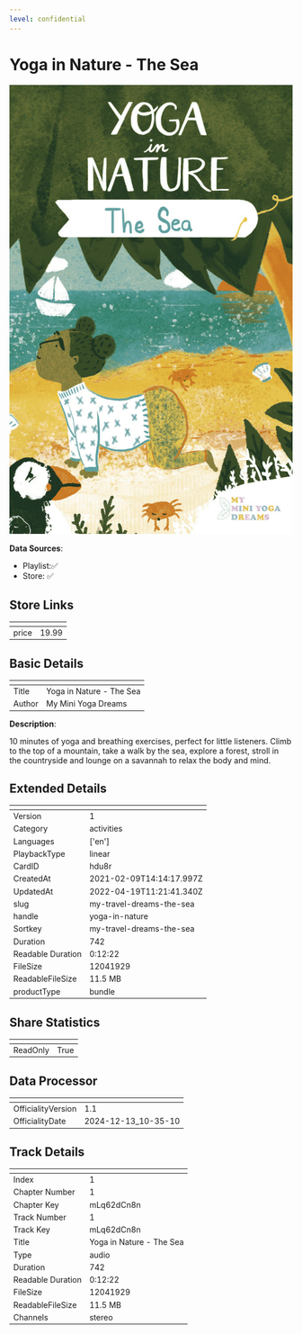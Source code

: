 ```yaml
---
level: confidential
---
```

# Yoga in Nature - The Sea

![card_[hdu8r].png](../../img/cards/card_[hdu8r].png)

**Data Sources**: 

- Playlist:✅
- Store: ✅


## Store Links

| <!-- --> | <!-- --> |
| - | - |
| price | 19.99 |


## Basic Details

| <!-- --> | <!-- --> |
| - | - |
| Title | Yoga in Nature - The Sea |
| Author | My Mini Yoga Dreams |

**Description**:

10 minutes of yoga and breathing exercises, perfect for little listeners. Climb to the top of a mountain, take a walk by the sea, explore a forest, stroll in the countryside and lounge on a savannah to relax the body and mind.


## Extended Details

| <!-- --> | <!-- --> |
| - | - |
| Version | 1 |
| Category | activities |
| Languages | ['en'] |
| PlaybackType | linear |
| CardID | hdu8r |
| CreatedAt | 2021-02-09T14:14:17.997Z |
| UpdatedAt | 2022-04-19T11:21:41.340Z |
| slug | my-travel-dreams-the-sea |
| handle | yoga-in-nature |
| Sortkey | my-travel-dreams-the-sea |
| Duration | 742 |
| Readable Duration | 0:12:22 |
| FileSize | 12041929 |
| ReadableFileSize | 11.5 MB |
| productType | bundle |


## Share Statistics

| <!-- --> | <!-- --> |
| - | - |
| ReadOnly | True |


## Data Processor

| <!-- --> | <!-- --> |
| - | - |
| OfficialityVersion | 1.1
| OfficialityDate | 2024-12-13_10-35-10


## Track Details

| <!-- --> | <!-- --> |
| - | - |
| Index | 1 |
| Chapter Number | 1 |
| Chapter Key | mLq62dCn8n |
| Track Number | 1 |
| Track Key | mLq62dCn8n |
| Title | Yoga in Nature - The Sea |
| Type | audio |
| Duration | 742 |
| Readable Duration | 0:12:22 |
| FileSize | 12041929 |
| ReadableFileSize | 11.5 MB |
| Channels | stereo |

